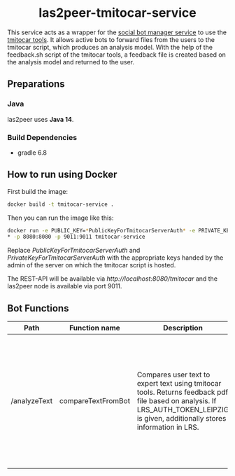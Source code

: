 <h1 align="center">las2peer-tmitocar-service</h1>

This service acts as a wrapper for the [social bot manager service](https://github.com/rwth-acis/las2peer-social-bot-manager-service) to use the [tmitocar tools](https://gitlab.com/Tech4Comp/tmitocar-tools). It allows active bots to forward files from the users to the tmitocar script, which produces an analysis model. With the help of the feedback.sh script of the tmitocar tools, a feedback file is created based on the analysis model and returned to the user.  

## Preparations

### Java

las2peer uses **Java 14**.

### Build Dependencies

* gradle 6.8


How to run using Docker
-------------------

First build the image:
```bash
docker build -t tmitocar-service . 
```

Then you can run the image like this:

```bash
docker run -e PUBLIC_KEY=*PublicKeyForTmitocarServerAuth* -e PRIVATE_KEY=*PrivateKeyForTmitocarServerAuth* -e LRS_URL=*https://your-lrs-address
* -p 8080:8080 -p 9011:9011 tmitocar-service
```

Replace *PublicKeyForTmitocarServerAuth* and *PrivateKeyForTmitocarServerAuth* with the appropriate keys handed by the admin of the server on which the tmitocar script is hosted. 

The REST-API will be available via *http://localhost:8080/tmitocar* and the las2peer node is available via port 9011.

## Bot Functions

| Path | Function name | Description | Parameters | Returns |
|----------|---------|-------------|---------|-------------|
| /analyzeText | compareTextFromBot | Compares user text to expert text using tmitocar tools. Returns feedback pdf file based on analysis. If LRS_AUTH_TOKEN_LEIPZIG is given, additionally stores information in LRS. | - submissionSucceeded: Returned text in case of success <br />- submissionFailed: Returned text in case of error <br /> - lrs: Bool whether LRS should be used <br /> Note: Function only works if triggering message contains a file (Use "ifFile" field of "Incoming Message" element)| Feedback file on success, otherwise error message |
